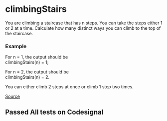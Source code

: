 # climbingStairs
You are climbing a staircase that has n steps. You can take the steps either 1 or 2 at a time. Calculate how many distinct ways you can climb to the top of the staircase.

### Example

For n = 1, the output should be<br>
climbingStairs(n) = 1;

For n = 2, the output should be<br>
climbingStairs(n) = 2.

You can either climb 2 steps at once or climb 1 step two times.<br>

[Source](https://app.codesignal.com/interview-practice/task/oJXTWuwEZiC6FTw3A)

## Passed All tests on Codesignal